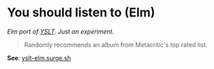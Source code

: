 # You should listen to (Elm)

*Elm port of [YSLT](https://github.com/davidrapson/yslt). Just an experiment.*

> Randomly recommends an album from Metacritic's top rated list.

**See**: [yslt-elm.surge.sh](https://yslt-elm.surge.sh/)
